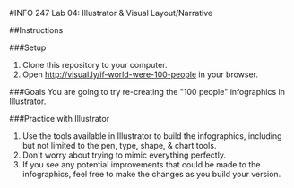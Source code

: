#INFO 247 Lab 04: Illustrator & Visual Layout/Narrative

##Instructions

###Setup
1. Clone this repository to your computer.
2. Open http://visual.ly/if-world-were-100-people in your browser.

###Goals
You are going to try re-creating the "100 people" infographics in Illustrator.

###Practice with Illustrator
1. Use the tools available in Illustrator to build the infographics, including but not limited to the pen, type, shape, & chart tools. 
2. Don't worry about trying to mimic everything perfectly. 
3. If you see any potential improvements that could be made to the infographics, feel free to make the changes as you build your version.